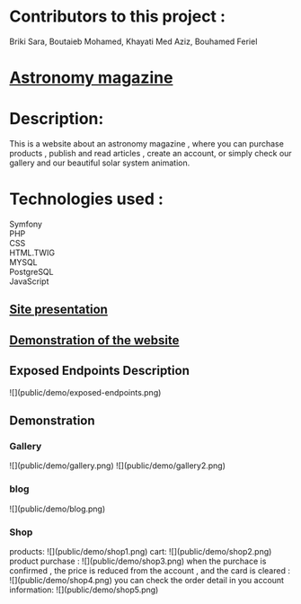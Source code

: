 ﻿<h1>Contributors to this project :</h1> Briki Sara, Boutaieb Mohamed, Khayati Med Aziz, Bouhamed Feriel

<h1><a href="http://astronomy-magazine.herokuapp.com/home">Astronomy magazine</a></h1>
<h1>Description:</h1> This is a website about an astronomy magazine , where you can purchase products , publish and read articles , create an account, or simply check our gallery and our beautiful solar system animation.




<h1>Technologies used : </h1>  Symfony <br>
                     PHP<br>
                     CSS<br>
                     HTML.TWIG<br>
                     MYSQL     <br>
                     PostgreSQL     <br>
                     JavaScript <br>


<h2><a href="https://docs.google.com/presentation/d/1j5haIVt-PIDhRt1g5J7X-35RLk-Dv9bR/edit?usp=sharing&ouid=111443578575065911175&rtpof=true&sd=true"> Site presentation </a> </h2> 
<h2><a href="https://drive.google.com/file/d/1kaWbTtDStZtNFZJgSZehADMeh8HufHPC/view?usp=sharing">  Demonstration of the website </a></h2>
<h2>Exposed Endpoints Description</h2>
![](public/demo/exposed-endpoints.png)
<br>
<h2> Demonstration </h2>
<h3> Gallery </h3>
![](public/demo/gallery.png)
![](public/demo/gallery2.png)
<h3> blog </h3>
![](public/demo/blog.png)
<h3> Shop </h3>
products:
![](public/demo/shop1.png)
cart:
![](public/demo/shop2.png)
product purchase : 
![](public/demo/shop3.png)
when the purchace is confirmed , the price is reduced from the account , and the card is cleared :
![](public/demo/shop4.png)
you can check the order detail in you account information:
![](public/demo/shop5.png)




